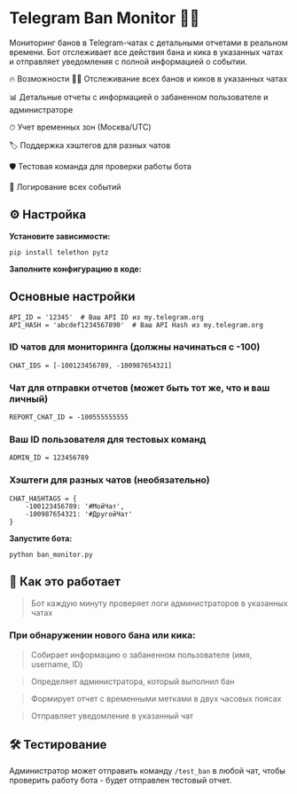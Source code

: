 # **Telegram Ban Monitor** 🤖👮
Мониторинг банов в Telegram-чатах с детальными отчетами в реальном времени. Бот отслеживает все действия бана и кика в указанных чатах и отправляет уведомления с полной информацией о событии.

🔥 Возможности
🕵️‍♂️ Отслеживание всех банов и киков в указанных чатах

📊 Детальные отчеты с информацией о забаненном пользователе и администраторе

⏱ Учет временных зон (Москва/UTC)

🏷 Поддержка хэштегов для разных чатов

🛡 Тестовая команда для проверки работы бота

💾 Логирование всех событий

## ⚙️ Настройка

**Установите зависимости:**

```pip install telethon pytz```

**Заполните конфигурацию в коде:**

## Основные настройки
```
API_ID = '12345'  # Ваш API ID из my.telegram.org
API_HASH = 'abcdef1234567890'  # Ваш API Hash из my.telegram.org
```

### ID чатов для мониторинга (должны начинаться с -100)
```CHAT_IDS = [-100123456789, -100987654321]```  

### Чат для отправки отчетов (может быть тот же, что и ваш личный)
```REPORT_CHAT_ID = -100555555555``` 

### Ваш ID пользователя для тестовых команд
```ADMIN_ID = 123456789```  

### Хэштеги для разных чатов (необязательно)
```
CHAT_HASHTAGS = {
    -100123456789: '#МойЧат',
    -100987654321: '#ДругойЧат'
}
```
**Запустите бота:**


```python ban_monitor.py```

## 🎯 Как это работает

>Бот каждую минуту проверяет логи администраторов в указанных чатах

### При обнаружении нового бана или кика:

>Собирает информацию о забаненном пользователе (имя, username, ID)

>Определяет администратора, который выполнил бан

>Формирует отчет с временными метками в двух часовых поясах

>Отправляет уведомление в указанный чат

## 🛠 Тестирование
Администратор может отправить команду ```/test_ban``` в любой чат, чтобы проверить работу бота - будет отправлен тестовый отчет.
